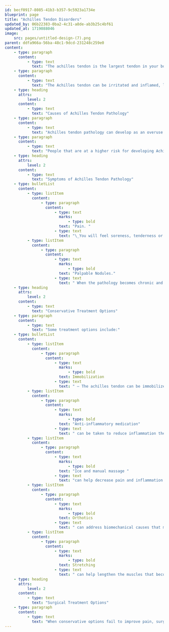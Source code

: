 ```yaml
---
id: becf0917-8085-41b3-b357-9c5923a1734e
blueprint: page
title: "Achilles Tendon Disorders"
updated_by: 06b22383-0ba2-4c31-a8de-ab3b25c4bf61
updated_at: 1719088046
image:
    src: pages/untitled-design-(7).png
parent: ddfa966a-56ba-48c1-9dcd-231248c259e0
content:
    - type: paragraph
      content:
          - type: text
            text: "The achilles tendon is the largest tendon in your body and it connects your calf muscles to your calcaneus or your heel bone. The achilles tendon helps with walking by lifting your heel off of the ground."
    - type: paragraph
      content:
          - type: text
            text: "The Achilles tendon can be irritated and inflamed, leading to Achilles tendonitis. Achilles tendonitis is the acute phase of irritation and inflammation that will potentially lead to pain of the Achilles Tendon. If left untreated, this can develop into Achilles tendinosis, which is a more chronic state of inflammation and pain within the Achilles tendon. This can also lead to degeneration of the Achilles tendon that can happen on its insertion on the calcaneus or heel bone, or within the substance of the Achilles tendon body itself."
    - type: heading
      attrs:
          level: 2
      content:
          - type: text
            text: "Causes of Achilles Tendon Pathology"
    - type: paragraph
      content:
          - type: text
            text: "Achilles tendon pathology can develop as an overuse injury which is caused by an increase in some type of repetitive activity that requires the Achilles tendon to function. For example, a sudden increase in the amount of running you are doing may lead to Achilles Tendonitis developing. This type of sudden repetitive movements put alot of stress and strain on the Achilles tendon leading to micro-injury that cannot heal itself because of continued stress being applied to the Achilles tendon. This leads to the structure of the Achilles tendon changing and leading to your pain."
    - type: paragraph
      content:
          - type: text
            text: "People that are at a higher risk for developing Achilles tendon pathology are athletes, “weekend warriors”, laborers and people with flat feet."
    - type: heading
      attrs:
          level: 2
      content:
          - type: text
            text: "Symptoms of Achilles Tendon Pathology"
    - type: bulletList
      content:
          - type: listItem
            content:
                - type: paragraph
                  content:
                      - type: text
                        marks:
                            - type: bold
                        text: "Pain. "
                      - type: text
                        text: "\_You will feel soreness, tenderness or pain along the tendon itself or where it inserts on the heel bone."
          - type: listItem
            content:
                - type: paragraph
                  content:
                      - type: text
                        marks:
                            - type: bold
                        text: "Palpable Nodules."
                      - type: text
                        text: " When the pathology becomes chronic and pain has been present for some time, you can feel nodules and areas of thickened tissue."
    - type: heading
      attrs:
          level: 2
      content:
          - type: text
            text: "Conservative Treatment Options"
    - type: paragraph
      content:
          - type: text
            text: "Some treatment options include:"
    - type: bulletList
      content:
          - type: listItem
            content:
                - type: paragraph
                  content:
                      - type: text
                        marks:
                            - type: bold
                        text: Immobilization
                      - type: text
                        text: " – The achilles tendon can be immobilized to allow it to heal and reduce the stress going through the tendon."
          - type: listItem
            content:
                - type: paragraph
                  content:
                      - type: text
                        marks:
                            - type: bold
                        text: "Anti-inflammatory medication"
                      - type: text
                        text: " can be taken to reduce inflammation thereby reducing pain.\_"
          - type: listItem
            content:
                - type: paragraph
                  content:
                      - type: text
                        marks:
                            - type: bold
                        text: "Ice and manual massage "
                      - type: text
                        text: "can help decrease pain and inflammation through the tendon as well."
          - type: listItem
            content:
                - type: paragraph
                  content:
                      - type: text
                        marks:
                            - type: bold
                        text: Orthotics
                      - type: text
                        text: " can address biomechanical causes that may be contributing to your Achilles tendon pathology and pain.\_"
          - type: listItem
            content:
                - type: paragraph
                  content:
                      - type: text
                        marks:
                            - type: bold
                        text: Stretching
                      - type: text
                        text: " can help lengthen the muscles that become the Achilles Tendon to decrease the stress placed across the tendon and heel bone."
    - type: heading
      attrs:
          level: 2
      content:
          - type: text
            text: "Surgical Treatment Options"
    - type: paragraph
      content:
          - type: text
            text: "When conservative options fail to improve pain, surgical intervention can be offered. Surgery would help repair the tendon. The best surgical treatment option for you will be discussed."
---
```

